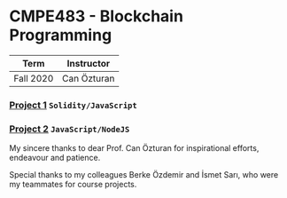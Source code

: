# CMPE483 - Blockchain Programming
| Term | Instructor |
| --- | --- |
| Fall 2020  | Can Özturan  |

### [Project 1](/CMPE483/Project1) `Solidity/JavaScript`
### [Project 2](/CMPE483/Project2) `JavaScript/NodeJS`

My sincere thanks to dear Prof. Can Özturan for inspirational efforts, endeavour and patience.

Special thanks to my colleagues Berke Özdemir and İsmet Sarı, who were my teammates for course projects.